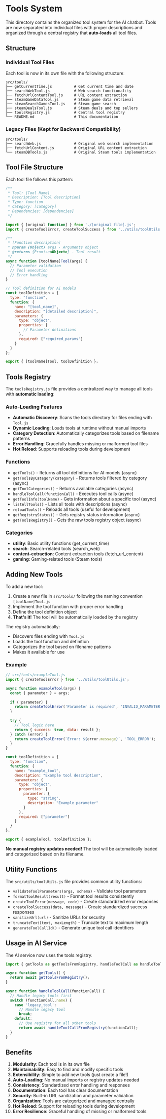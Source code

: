 # Tools System

This directory contains the organized tool system for the AI chatbot. Tools are now separated into individual files with proper descriptions and organized through a central registry that **auto-loads** all tool files.

## Structure

### Individual Tool Files

Each tool is now in its own file with the following structure:

```
src/tools/
├── getCurrentTime.js          # Get current time and date
├── searchWebTool.js           # Web search functionality
├── fetchUrlContentTool.js     # URL content extraction
├── steamGameDataTool.js       # Steam game data retrieval
├── steamSearchGamesTool.js    # Steam game search
├── steamDealsTool.js          # Steam deals and top sellers
├── toolsRegistry.js           # Central tool registry
└── README.md                  # This documentation
```

### Legacy Files (Kept for Backward Compatibility)

```
src/tools/
├── searchWeb.js               # Original web search implementation
├── fetchUrlContent.js         # Original URL content extraction
└── steamDBTools.js            # Original Steam tools implementation
```

## Tool File Structure

Each tool file follows this pattern:

```javascript
/**
 * Tool: [Tool Name]
 * Description: [Tool description]
 * Type: function
 * Category: [category]
 * Dependencies: [dependencies]
 */

import { [original function] } from './[original file].js';
import { createToolError, createToolSuccess } from '../utils/toolUtils.js';

/**
 * [Function description]
 * @param {Object} args - Arguments object
 * @returns {Promise<Object>} - Tool result
 */
async function [toolName]Tool(args) {
  // Parameter validation
  // Tool execution
  // Error handling
}

// Tool definition for AI models
const toolDefinition = {
  type: "function",
  function: {
    name: "[tool_name]",
    description: "[detailed description]",
    parameters: {
      type: "object",
      properties: {
        // Parameter definitions
      },
      required: ["required_params"]
    }
  }
};

export { [toolName]Tool, toolDefinition };
```

## Tools Registry

The `toolsRegistry.js` file provides a centralized way to manage all tools with **automatic loading**:

### Auto-Loading Features

- **Automatic Discovery**: Scans the tools directory for files ending with `Tool.js`
- **Dynamic Loading**: Loads tools at runtime without manual imports
- **Category Detection**: Automatically categorizes tools based on filename patterns
- **Error Handling**: Gracefully handles missing or malformed tool files
- **Hot Reload**: Supports reloading tools during development

### Functions

- `getTools()` - Returns all tool definitions for AI models (async)
- `getToolsByCategory(category)` - Returns tools filtered by category (async)
- `getToolCategories()` - Returns available categories (async)
- `handleToolCall(functionCall)` - Executes tool calls (async)
- `getToolInfo(toolName)` - Gets information about a specific tool (async)
- `listAllTools()` - Lists all tools with descriptions (async)
- `reloadTools()` - Reloads all tools (useful for development)
- `getRegistryStatus()` - Gets registry status information (async)
- `getToolsRegistry()` - Gets the raw tools registry object (async)

### Categories

- **utility**: Basic utility functions (get_current_time)
- **search**: Search-related tools (search_web)
- **content-extraction**: Content extraction tools (fetch_url_content)
- **gaming**: Gaming-related tools (Steam tools)

## Adding New Tools

To add a new tool:

1. Create a new file in `src/tools/` following the naming convention `[toolName]Tool.js`
2. Implement the tool function with proper error handling
3. Define the tool definition object
4. **That's it!** The tool will be automatically loaded by the registry

The registry automatically:
- Discovers files ending with `Tool.js`
- Loads the tool function and definition
- Categorizes the tool based on filename patterns
- Makes it available for use

### Example

```javascript
// src/tools/exampleTool.js
import { createToolError } from '../utils/toolUtils.js';

async function exampleTool(args) {
  const { parameter } = args;
  
  if (!parameter) {
    return createToolError('Parameter is required', 'INVALID_PARAMETER');
  }
  
  try {
    // Tool logic here
    return { success: true, data: result };
  } catch (error) {
    return createToolError(`Error: ${error.message}`, 'TOOL_ERROR');
  }
}

const toolDefinition = {
  type: "function",
  function: {
    name: "example_tool",
    description: "Example tool description",
    parameters: {
      type: "object",
      properties: {
        parameter: {
          type: "string",
          description: "Example parameter"
        }
      },
      required: ["parameter"]
    }
  }
};

export { exampleTool, toolDefinition };
```

**No manual registry updates needed!** The tool will be automatically loaded and categorized based on its filename.

## Utility Functions

The `src/utils/toolUtils.js` file provides common utility functions:

- `validateToolParameters(args, schema)` - Validate tool parameters
- `formatToolResult(result)` - Format tool results consistently
- `createToolError(message, code)` - Create standardized error responses
- `createToolSuccess(data, message)` - Create standardized success responses
- `sanitizeUrl(url)` - Sanitize URLs for security
- `truncateText(text, maxLength)` - Truncate text to maximum length
- `generateToolCallId()` - Generate unique tool call identifiers

## Usage in AI Service

The AI service now uses the tools registry:

```javascript
import { getTools as getToolsFromRegistry, handleToolCall as handleToolCallFromRegistry } from '../tools/toolsRegistry.js';

async function getTools() {
  return await getToolsFromRegistry();
}

async function handleToolCall(functionCall) {
  // Handle legacy tools first
  switch (functionCall.name) {
    case 'legacy_tool':
      // Handle legacy tool
      break;
    default:
      // Use registry for all other tools
      return await handleToolCallFromRegistry(functionCall);
  }
}
```

## Benefits

1. **Modularity**: Each tool is in its own file
2. **Maintainability**: Easy to find and modify specific tools
3. **Extensibility**: Simple to add new tools (just create a file!)
4. **Auto-Loading**: No manual imports or registry updates needed
5. **Consistency**: Standardized error handling and responses
6. **Documentation**: Each tool has clear documentation
7. **Security**: Built-in URL sanitization and parameter validation
8. **Organization**: Tools are categorized and managed centrally
9. **Hot Reload**: Support for reloading tools during development
10. **Error Resilience**: Graceful handling of missing or malformed tools
